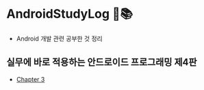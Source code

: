 # AndroidStudyLog 📱📚
- Android 개발 관련 공부한 것 정리 



## 실무에 바로 적용하는 안드로이드 프로그래밍 제4판

- [Chapter 3](AndroidProgramming/Chapter3.md)

